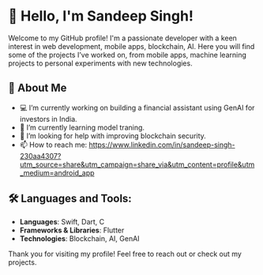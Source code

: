 # 👋 Hello, I'm Sandeep Singh!

Welcome to my GitHub profile! I'm a passionate developer with a keen interest in web development, mobile apps, blockchain, AI. Here you will find some of the projects I’ve worked on, from mobile apps, machine learning projects to personal experiments with new technologies.

## 🚀 About Me
- 💻 I’m currently working on building a financial assistant using GenAI for investors in India.
- 🌱 I’m currently learning model traning.
- 🤔 I’m looking for help with improving blockchain security.
- 📫 How to reach me: https://www.linkedin.com/in/sandeep-singh-230aa4307?utm_source=share&utm_campaign=share_via&utm_content=profile&utm_medium=android_app

## 🛠️ Languages and Tools:
- **Languages**: Swift, Dart, C
- **Frameworks & Libraries**: Flutter
- **Technologies**: Blockchain, AI, GenAI

Thank you for visiting my profile! Feel free to reach out or check out my projects.
